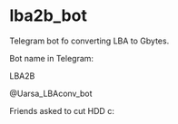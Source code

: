 # lba2b_bot
Telegram bot fo converting LBA to Gbytes.

Bot name in Telegram:

LBA2B

@Uarsa_LBAconv_bot

Friends asked to cut HDD c:

